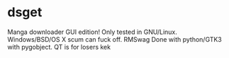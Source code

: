 dsget
=====

Manga downloader
GUI edition! Only tested in GNU/Linux. Windows/BSD/OS X scum can fuck off. RMSwag
Done with python/GTK3 with pygobject. QT is for losers kek
